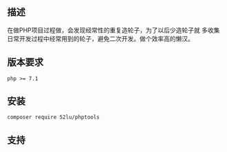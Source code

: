 ## 描述
在做PHP项目过程做，会发现经常性的重复造轮子，为了以后少造轮子就
多收集日常开发过程中经常用到的轮子，避免二次开发。做个效率高的懒汉。

## 版本要求
```shell script
php >= 7.1
```

## 安装
```shell script
composer require 52lu/phptools
```

## 支持